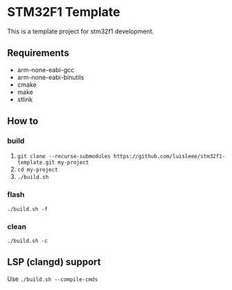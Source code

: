 # STM32F1 Template

This is a template project for stm32f1 development.

## Requirements

- arm-none-eabi-gcc
- arm-none-eabi-binutils
- cmake
- make
- stlink

## How to

### build
 1. `git clone --recurse-submodules https://github.com/luisleee/stm32f1-template.git my-project`
 1. `cd my-project`
 1. `./build.sh`

### flash
`./build.sh -f`

### clean
`./build.sh -c`

## LSP (clangd) support
Use `./build.sh --compile-cmds`